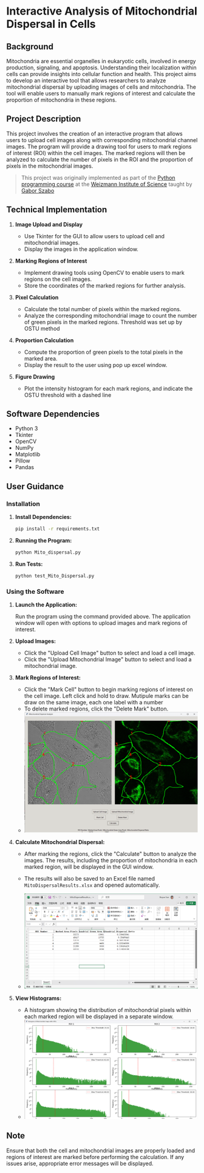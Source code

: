# Interactive Analysis of Mitochondrial Dispersal in Cells

## Background

Mitochondria are essential organelles in eukaryotic cells, involved in energy production, signaling, and apoptosis. Understanding their localization within cells can provide insights into cellular function and health. This project aims to develop an interactive tool that allows researchers to analyze mitochondrial dispersal by uploading images of cells and mitochondria. The tool will enable users to manually mark regions of interest and calculate the proportion of mitochondria in these regions.

## Project Description

This project involves the creation of an interactive program that allows users to upload cell images along with corresponding mitochondrial channel images. The program will provide a drawing tool for users to mark regions of interest (ROI) within the cell images. The marked regions will then be analyzed to calculate the number of pixels in the ROI and the proportion of pixels in the mitochondrial images.

> This project was originally implemented as part of the [Python programming course](https://github.com/szabgab/wis-python-course-2024-04)
> at the [Weizmann Institute of Science](https://www.weizmann.ac.il/) taught by [Gabor Szabo](https://szabgab.com/)


## Technical Implementation

1. **Image Upload and Display**

   - Use Tkinter for the GUI to allow users to upload cell and mitochondrial images.
   - Display the images in the application window.

2. **Marking Regions of Interest**

   - Implement drawing tools using OpenCV to enable users to mark regions on the cell images.
   - Store the coordinates of the marked regions for further analysis.
  

3. **Pixel Calculation**

   - Calculate the total number of pixels within the marked regions.
   - Analyze the corresponding mitochondrial image to count the number of green pixels in the marked regions. Threshold was set up by OSTU method

4. **Proportion Calculation**

   - Compute the proportion of green pixels to the total pixels in the marked area.
   - Display the result to the user using pop up excel window.

5. **Figure Drawing**

   - Plot the intensity histogram for each mark regions, and indicate the OSTU threshold with a dashed line

## Software Dependencies

- Python 3
- Tkinter
- OpenCV
- NumPy
- Matplotlib
- Pillow
- Pandas

## User Guidance

### Installation

1. **Install Dependencies:**

    ```bash
    pip install -r requirements.txt
    ```

2. **Running the Program:**

    ```bash
    python Mito_dispersal.py
    ```

3. **Run Tests:**

    ```bash
    python test_Mito_Dispersal.py
    ```

### Using the Software

1. **Launch the Application:**

    Run the program using the command provided above. The application window will open with options to upload images and mark regions of interest.

2. **Upload Images:**

    - Click the "Upload Cell Image" button to select and load a cell image.
    - Click the "Upload Mitochondrial Image" button to select and load a mitochondrial image.

3. **Mark Regions of Interest:**

    - Click the "Mark Cell" button to begin marking regions of interest on the cell image. Left click and hold to draw. Mutipule marks can be draw on the same image, each one label with a number
    - To delete marked regions, click the "Delete Mark" button.
    - ![Example Marked cells](https://github.com/DahaiSun/Mitochondrial_dispersal_statistics/blob/main/user_instruction/mark_cell.png)

4. **Calculate Mitochondrial Dispersal:**

    - After marking the regions, click the "Calculate" button to analyze the images. The results, including the proportion of mitochondria in each marked region, will be displayed in the GUI window.

    - The results will also be saved to an Excel file named `MitoDispersalResults.xlsx` and opened automatically.
    - ![Example Resluts](https://github.com/DahaiSun/Mitochondrial_dispersal_statistics/blob/main/user_instruction/calculate_result.png)

5. **View Histograms:**

    - A histogram showing the distribution of mitochondrial pixels within each marked region will be displayed in a separate window.
    - ![Example plot](https://github.com/DahaiSun/Mitochondrial_dispersal_statistics/blob/main/user_instruction/intensity_plot.png)

## Note

Ensure that both the cell and mitochondrial images are properly loaded and regions of interest are marked before performing the calculation. If any issues arise, appropriate error messages will be displayed.


